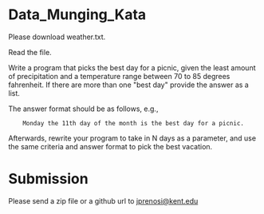 # Data_Munging_Kata

Please download weather.txt.

Read the file.

Write a program that picks the best day for a picnic, given the least amount of precipitation and a temperature range between 70 to 85 degrees fahrenheit. If there are more than one "best day" provide the answer as a list.

The answer format should be as follows, e.g.,

```
    Monday the 11th day of the month is the best day for a picnic.
```

Afterwards, rewrite your program to take in N days as a parameter, and use the same criteria and answer format to pick the best vacation.

# Submission

Please send a zip file or a github url to jprenosi@kent.edu

